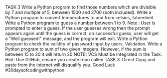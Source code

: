 TASK 3
Write a Python program to find those numbers which are divisible by 7 and multiple of 5,
    between 1500 and 2700 (both included).
Write a Python program to convert temperatures to and from celsius, fahrenheit.
Write a Python program to guess a number between 1 to 9. 
    Note : User is prompted to enter a guess. 
    If the user guesses wrong then the prompt appears again until the guess is correct,
    on successful guess, user will get a "Well guessed!" message, and the program will exit.
Write a Python program to check the validity of password input by users. Validation.
Write a Python program to sum of two given integers.
    However, if the sum is between 15 to 20 it will return 20
NOTE: VCS Must be Integrated in the Task.
Hint:  Use GitHub, ensure you create  repo called TASK 3.
Direct Copy and paste from the internet will disqualify you.
Good Luck
#30daysofcodingwithpython